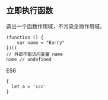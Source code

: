 ## 立即执行函数

  造出一个函数作用域，不污染全局作用域。

```
(function () { 
    var name = "Barry"
})()
// 外部不能访问变量 name
name // undefined
```

ES6 

```
{
  let a = 'ccc'
}
```